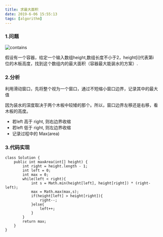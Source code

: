 ```yaml
---
title: 求最大面积
date: 2019-6-06 15:55:13
tags: [algorithm]
---
```


### 1.问题
![contains](https://s3-lc-upload.s3.amazonaws.com/uploads/2018/07/17/question_11.jpg)

假设有一个容器，给定一个输入数组height,数组长度不小于2，height[i]代表第i位的木板高度，找到这个数组内的最大面积（容器最大能装水的方案）.<br>

###  2.分析
利用滑动窗口，先将整个视为一个窗口，通过不短缩小窗口边界，记录其中的最大值<br>

因为装水的深度取决于两个木板中较矮的那个。所以，窗口边界左移还是右移，看木板的高度。<br>
- 若left 高于 right, 则右边界收缩
- 若left 低于 right, 则左边界收缩
- 记录过程中的 Max(area)

### 3.代码实现
```
class Solution {
    public int maxArea(int[] height) {
        int right = height.length - 1;
        int left = 0;
        int max = 0;
        while(left < right){
            int s = Math.min(height[left], height[right]) * (right-left);
            max = Math.max(max,s);
            if(height[left] > height[right]){
                right--;
            }else{
                left++;
            }
        }
        return max;
    }
}
```
